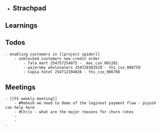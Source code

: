 - ## Strachpad
## Learnings
## Todos
	- enabling customers in [[project spider]]
		- unblocked customers new credit order
			- Tala mart 254757254075 - 	mac_cso_001281
			- wajeremy wholesalers 254728383529 - thi_cso_006759
			- Copia hotel 254712194026 - thi_cso_006766
## Meetings
	- [[FS weekly meeting]]
		- #Mahesh we need to demo of the loginext payment flow - piyush can help here
		- #Chris - what are the major reasons for churn rates
		-
		-
	-